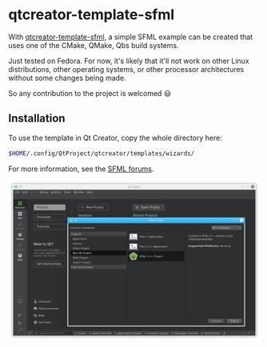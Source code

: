 # qtcreator-template-sfml

With [qtcreator-template-sfml](https://github.com/maidis/qtcreator-template-sfml), a simple SFML example can be created that uses one of the CMake, QMake, Qbs build systems.

Just tested on Fedora. For now, it's likely that it'll not work on other Linux distributions, other operating systems, or other processor architectures without some changes being made.

So any contribution to the project is welcomed :smiley:


## Installation

To use the template in Qt Creator, copy the whole directory here:

```bash
$HOME/.config/QtProject/qtcreator/templates/wizards/
```

For more information, see the [SFML forums](https://en.sfml-dev.org/forums/index.php?topic=15947.0).

![Qt Creator SFML template](https://github.com/maidis/qtcreator-template-sfml/raw/master/qtcreator-template-sfml.png "Qt Creator SFML template")
